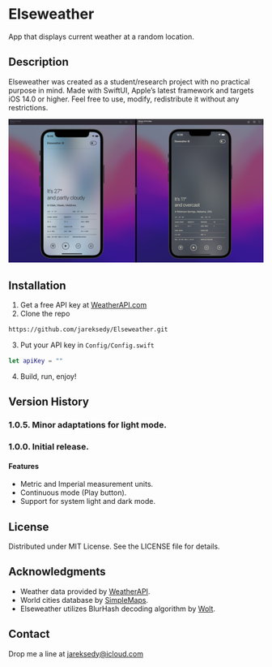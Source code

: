 # Elseweather

App that displays current weather at a random location.

## Description

Elseweather was created as a student/research project with no practical purpose in mind. Made with SwiftUI, Apple’s latest framework and targets iOS 14.0 or higher. Feel free to use, modify, redistribute it without any restrictions.

<p>
    <img src="Screenshots/ew-scr.png" alt="Elseweather App" />
</p>

## Installation

1. Get a free API key at [WeatherAPI.com](https://www.weatherapi.com)
2. Clone the repo
```sh
https://github.com/jareksedy/Elseweather.git
```
3. Put your API key in `Config/Config.swift`
```swift
let apiKey = ""
```
4. Build, run, enjoy!

## Version History

### 1.0.5. Minor adaptations for light mode.
### 1.0.0. Initial release.
#### Features

* Metric and Imperial measurement units.
* Continuous mode (Play button).
* Support for system light and dark mode.

## License

Distributed under MIT License. See the LICENSE file for details.

## Acknowledgments

* Weather data provided by [WeatherAPI](https://www.weatherapi.com).
* World cities database by [SimpleMaps](https://simplemaps.com/data/world-cities).
* Elseweather utilizes BlurHash decoding algorithm by [Wolt](https://github.com/woltapp/blurhash).

## Contact

Drop me a line at jareksedy@icloud.com
